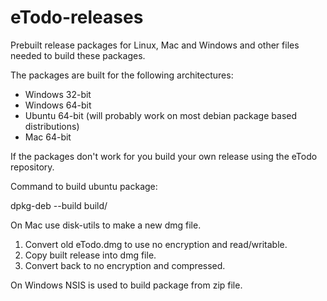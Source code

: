 # eTodo-releases
Prebuilt release packages for Linux, Mac and Windows and other files needed to build these packages.

The packages are built for the following architectures:

* Windows 32-bit
* Windows 64-bit
* Ubuntu 64-bit (will probably work on most debian package based distributions)
* Mac 64-bit

If the packages don't work for you build your own release using the eTodo repository.

Command to build ubuntu package:

dpkg-deb --build build/

On Mac use disk-utils to make a new dmg file.

1. Convert old eTodo.dmg to use no encryption and read/writable.
2. Copy built release into dmg file.
3. Convert back to no encryption and compressed.

On Windows NSIS is used to build package from zip file.


